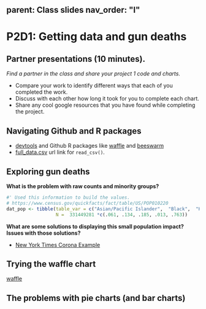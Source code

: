 parent: Class slides
nav_order: "I"
---

# P2D1: Getting data and gun deaths

## Partner presentations (10 minutes).

_Find a partner in the class and share your project 1 code and charts._

- Compare your work to identify different ways that each of you completed the work.
- Discuss with each other how long it took for you to complete each chart.
- Share any cool google resources that you have found while completing the project.

## Navigating Github and R packages

- [devtools](https://devtools.r-lib.org/) and Github R packages like [waffle](https://github.com/hrbrmstr/waffle) and [beeswarm](https://github.com/eclarke/ggbeeswarm)
- [full_data.csv](https://github.com/fivethirtyeight/guns-data/blob/master/full_data.csv) url link for `read_csv()`.

## Exploring gun deaths

__What is the problem with raw counts and minority groups?__

```r
#' Used this information to build the values.
# https://www.census.gov/quickfacts/fact/table/US/POP010220
dat_pop <- tibble(table_var = c("Asian/Pacific Islander",  "Black",  "Hispanic",  "Native American/Native Alaskan",  "White"), 
                  N =  331449281 *c(.061, .134, .185, .013, .763))
```

__What are some solutions to displaying this small population impact? Issues with those solutions?__

- [New York Times Corona Example](https://www.nytimes.com/interactive/2021/us/covid-cases.html)

## Trying the waffle chart

[waffle](https://github.com/hrbrmstr/waffle)

## The problems with pie charts (and bar charts)
